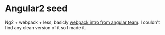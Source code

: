 # Angular2 seed

Ng2 + webpack + less, basicly [webpack intro from angular team](https://angular.io/docs/ts/latest/guide/webpack.html).
I couldn't find any clean version of it so I made it.